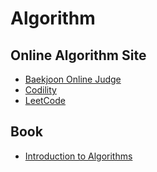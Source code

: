 # Algorithm
## Online Algorithm Site
- [Baekjoon Online Judge](https://www.acmicpc.net/)
- [Codility](https://app.codility.com/programmers/)
- [LeetCode](https://leetcode.com/)

## Book
- [Introduction to Algorithms](http://www.aladin.co.kr/shop/wproduct.aspx?ItemId=43636357&start=slayer)